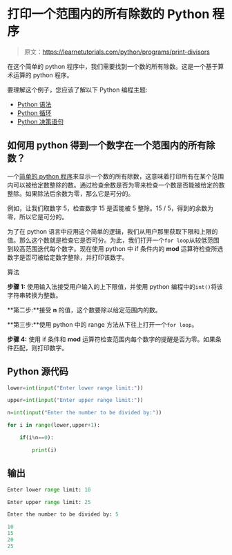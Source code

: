 # 打印一个范围内的所有除数的 Python 程序

> 原文：<https://learnetutorials.com/python/programs/print-divisors>

在这个简单的 python 程序中，我们需要找到一个数的所有除数。这是一个基于算术运算的 python 程序。

要理解这个例子，您应该了解以下 Python 编程主题:

*   [Python 语法](../../python/syntax-comments "Python Syntax")
*   [Python 循环](../../python/python-loop-tutorials "Loops in Python")
*   [Python 决策语句](../../python/decision-making-statements "Python decision making statements")

## 如何用 python 得到一个数字在一个范围内的所有除数？

一个[简单的 python 程序](../../python/introduction-tutorial "python introduction")来显示一个数的所有除数，这意味着打印所有在某个范围内可以被给定数整除的数。通过检查余数是否为零来检查一个数是否能被给定的数整除。如果除法后余数为零，那么它是可分的。

例如，让我们取数字 5，检查数字 15 是否能被 5 整除。15 / 5，得到的余数为零，所以它是可分的。

为了在 python 语言中应用这个简单的逻辑，我们从用户那里获取下限和上限的值。那么这个数就是检查它是否可分。为此，我们打开一个`for loop`从较低范围到较高范围迭代每个数字。现在使用 python 中 if 条件内的 **mod** 运算符检查所选数字是否可被给定数字整除，并打印该数字。

算法

**步骤 1:** 使用输入法接受用户输入的上下限值，并使用 python 编程中的`int()`将该字符串转换为整数。

**第二步:**接受 **n** 的值，这个数要除以给定范围内的数。

**第三步:**使用 python 中的 range 方法从下往上打开一个`for loop`。

**步骤 4:** 使用 if 条件和 **mod** 运算符检查范围内每个数字的提醒是否为零。如果条件匹配，则打印数字。

## Python 源代码

```py
lower=int(input("Enter lower range limit:"))

upper=int(input("Enter upper range limit:"))

n=int(input("Enter the number to be divided by:"))

for i in range(lower,upper+1):

    if(i%n==0):

        print(i)

```

## 输出

```py
Enter lower range limit: 10

Enter upper range limit: 25

Enter the number to be divided by: 5

10
15
20
25
```